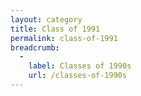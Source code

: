 ```yaml
---
layout: category
title: Class of 1991
permalink: class-of-1991
breadcrumb:
  -
    label: Classes of 1990s
    url: /classes-of-1990s
---
```

